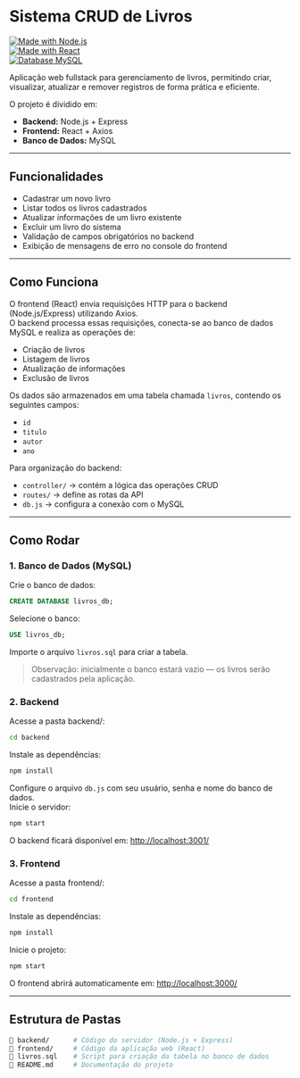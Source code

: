 # Sistema CRUD de Livros

[![Made with Node.js](https://img.shields.io/badge/Node.js-Backend-green)](https://nodejs.org/)  
[![Made with React](https://img.shields.io/badge/React-Frontend-blue)](https://react.dev/)  
[![Database MySQL](https://img.shields.io/badge/Database-MySQL-005C84)](https://www.mysql.com/)

Aplicação web fullstack para gerenciamento de livros, permitindo criar, visualizar, atualizar e remover registros de forma prática e eficiente.

O projeto é dividido em:
- **Backend:** Node.js + Express
- **Frontend:** React + Axios
- **Banco de Dados:** MySQL

---
## Funcionalidades
- Cadastrar um novo livro  
- Listar todos os livros cadastrados  
- Atualizar informações de um livro existente  
- Excluir um livro do sistema  
- Validação de campos obrigatórios no backend  
- Exibição de mensagens de erro no console do frontend  

---
## Como Funciona
O frontend (React) envia requisições HTTP para o backend (Node.js/Express) utilizando Axios.  
O backend processa essas requisições, conecta-se ao banco de dados MySQL e realiza as operações de:
- Criação de livros
- Listagem de livros
- Atualização de informações
- Exclusão de livros

Os dados são armazenados em uma tabela chamada `livros`, contendo os seguintes campos:
- `id`
- `titulo`
- `autor`
- `ano`

Para organização do backend:
- `controller/` → contém a lógica das operações CRUD
- `routes/` → define as rotas da API
- `db.js` → configura a conexão com o MySQL

---
## Como Rodar 

### 1. Banco de Dados (MySQL)  
Crie o banco de dados:  
```sql
CREATE DATABASE livros_db;
```
Selecione o banco:  
```sql
USE livros_db;
```
Importe o arquivo `livros.sql` para criar a tabela.  

> Observação: inicialmente o banco estará vazio — os livros serão cadastrados pela aplicação.

### 2. Backend  
Acesse a pasta backend/:  
```bash
cd backend
```
Instale as dependências:  
```bash
npm install
```
Configure o arquivo `db.js` com seu usuário, senha e nome do banco de dados.  
Inicie o servidor:  
```bash
npm start
```
O backend ficará disponível em: [http://localhost:3001/](http://localhost:3001/)

### 3. Frontend  
Acesse a pasta frontend/:  
```bash
cd frontend
```
Instale as dependências:  
```bash
npm install
```
Inicie o projeto:  
```bash
npm start
```
O frontend abrirá automaticamente em: [http://localhost:3000/](http://localhost:3000/)

---
## Estrutura de Pastas

```bash
📁 backend/      # Código do servidor (Node.js + Express)
📁 frontend/     # Código da aplicação web (React)
📄 livros.sql    # Script para criação da tabela no banco de dados
📄 README.md     # Documentação do projeto
```
